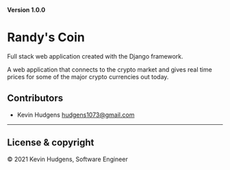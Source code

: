 **Version 1.0.0**

# Randy's Coin

Full stack web application created with the Django framework.

A web application that connects to the crypto market and gives real time prices for some of the major crypto currencies out today. 

## Contributors

- Kevin Hudgens <hudgens1073@gmail.com>

---
## License & copyright

© 2021 Kevin Hudgens, Software Engineer
